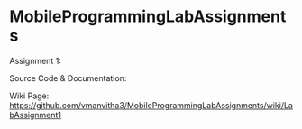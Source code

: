 # MobileProgrammingLabAssignments

Assignment 1:

Source Code & Documentation: 

Wiki Page: https://github.com/vmanvitha3/MobileProgrammingLabAssignments/wiki/LabAssignment1
